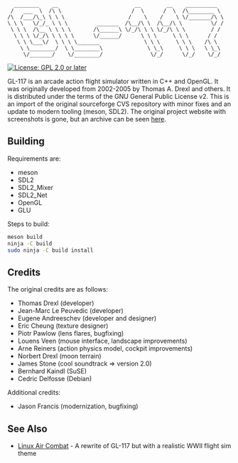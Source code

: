 ```
  ________    __                        __        __    __________
 /   ___  \  /\ \                      /  \      /  \  /\________ \
/\  /___/\_\ \ \ \                    /    \    /    \ \/_______/\ \
\ \ \   \/_/_ \ \ \         _______  /\__/\ \  /\__/\ \         \/ /
 \ \ \  /\__ \ \ \ \       /\______\ \/_/\ \ \ \/_/\ \ \        / /
  \ \ \ \/_/\ \ \ \ \      \/______/      \ \ \     \ \ \      / /
   \ \ \___\/  \ \ \ \_______              \ \ \     \ \ \    /\ \
    \ \________/  \ \________\              \ \_\     \ \ \   \ \_\
     \/_______/    \/________/               \/_/      \/_/    \/_/
```

[![License: GPL 2.0 or later][license-img]][license-spdx]

GL-117 is an arcade action flight simulator written in C++ and OpenGL. It was
originally developed from 2002-2005 by Thomas A. Drexl and others. It is
distributed under the terms of the GNU General Public License v2. This is an
import of the original sourceforge CVS repository with minor fixes and an
update to modern tooling (meson, SDL2).  The original project website with
screenshots is gone, but an archive can be seen [here][gl-117-old].

## Building

Requirements are:

- meson
- SDL2
- SDL2_Mixer
- SDL2_Net
- OpenGL
- GLU

Steps to build:

```sh
meson build
ninja -C build
sudo ninja -C build install
```

## Credits

The original credits are as follows:

- Thomas Drexl (developer)
- Jean-Marc Le Peuvedic (developer)
- Eugene Andreeschev (developer and designer)
- Eric Cheung (texture designer)
- Piotr Pawlow (lens flares, bugfixing)
- Louens Veen (mouse interface, landscape improvements)
- Arne Reiners (action physics model, cockpit improvements)
- Norbert Drexl (moon terrain)
- James Stone (cool soundtrack => version 2.0)
- Bernhard Kaindl (SuSE)
- Cedric Delfosse (Debian)

Additional credits:

- Jason Francis (modernization, bugfixing)

## See Also

- [Linux Air Combat][lac] - A rewrite of GL-117 but with a realistic WWII flight sim theme

[gl-117-old]: https://web.archive.org/web/20080904212658/http://www.heptargon.de/gl-117/gl-117.html
[lac]: https://askmisterwizard.com/2019/LinuxAirCombat/LinuxAirCombat.htm

[license-img]:  https://img.shields.io/badge/License-GPL%202.0%20or%20later-blue.svg?logo=gnu
[license-spdx]: https://spdx.org/licenses/GPL-2.0-or-later.html
